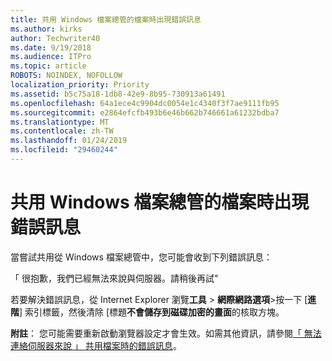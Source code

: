 ```yaml
---
title: 共用 Windows 檔案總管的檔案時出現錯誤訊息
ms.author: kirks
author: Techwriter40
ms.date: 9/19/2018
ms.audience: ITPro
ms.topic: article
ROBOTS: NOINDEX, NOFOLLOW
localization_priority: Priority
ms.assetid: b5c75a18-1db8-42e9-8b95-730913a61491
ms.openlocfilehash: 64a1ece4c9904dc0054e1c4340f3f7ae9111fb95
ms.sourcegitcommit: e2864efcfb493b6e46b662b746661a61232bdba7
ms.translationtype: MT
ms.contentlocale: zh-TW
ms.lasthandoff: 01/24/2019
ms.locfileid: "29460244"
---
```

# <a name="error-message-when-sharing-files-from-windows-explorer"></a>共用 Windows 檔案總管的檔案時出現錯誤訊息

當嘗試共用從 Windows 檔案總管中，您可能會收到下列錯誤訊息：
  
「 很抱歉，我們已經無法來說與伺服器。請稍後再試"
  
若要解決錯誤訊息，從 Internet Explorer 瀏覽**工具** \> **網際網路選項**\>按一下 [**進階**] 索引標籤，然後清除 [標題**不會儲存到磁碟加密的畫面**的核取方塊。 
  
 **附註**： 您可能需要重新啟動瀏覽器設定才會生效。如需其他資訊，請參閱[「 無法連絡伺服器來說 」 共用檔案時的錯誤訊息](https://go.microsoft.com/fwlink/?linkid=2022914)。
  

